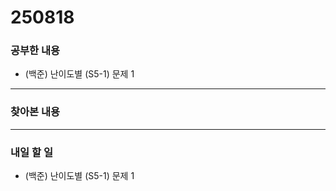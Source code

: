 # 250818

### 공부한 내용

- (백준) 난이도별 (S5-1) 문제 1

---

### 찾아본 내용

---

### 내일 할 일

- (백준) 난이도별 (S5-1) 문제 1
